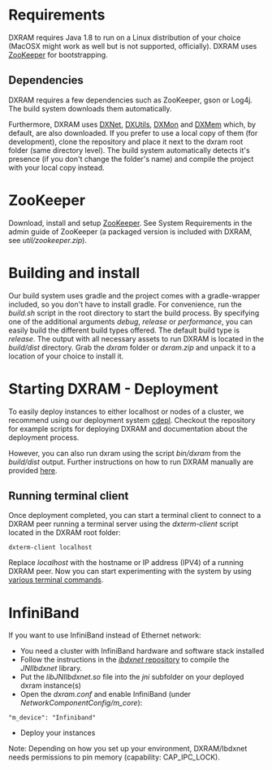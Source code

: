 # Requirements
DXRAM requires Java 1.8 to run on a Linux distribution of your choice (MacOSX might work as well but is not supported,
officially). DXRAM uses [ZooKeeper](https://zookeeper.apache.org/) for bootstrapping.

## Dependencies

DXRAM requires a few dependencies such as ZooKeeper, gson or Log4j. The build system downloads them automatically.

Furthermore, DXRAM uses [DXNet](https://github.com/hhu-bsinfo/dxnet), [DXUtils](https://github.com/hhu-bsinfo/dxutils),
[DXMon](https://github.com/hhu-bsinfo/dxmon) and [DXMem](https://github.com/hhu-bsinfo/dxmem) which, by default, are
also downloaded. If you prefer to use a local copy of them (for development), clone the repository and place it next to
the dxram root folder (same directory level). The build system automatically detects it's presence (if you don't change
the folder's name) and compile the project with your local copy instead.

# ZooKeeper
Download, install and setup [ZooKeeper](https://zookeeper.apache.org/). See System Requirements in the admin guide of
ZooKeeper (a packaged version is included with DXRAM, see *util/zookeeper.zip*).

# Building and install
Our build system uses gradle and the project comes with a gradle-wrapper included, so you don't have to install gradle.
For convenience, run the *build.sh* script in the root directory to start the build process. By specifying one of the
additional arguments *debug*, *release* or *performance*, you can easily build the different build types offered. The
default build type is *release*. The output with all necessary assets to run DXRAM is located in the *build/dist*
directory. Grab the *dxram* folder or *dxram.zip* and unpack it to a location of your choice to install it.

# Starting DXRAM - Deployment
To easily deploy instances to either localhost or nodes of a cluster, we recommend using our deployment system
[cdepl](https://github.com/hhu-bsinfo/cdepl). Checkout the repository for example scripts for deploying DXRAM and
documentation about the deployment process.

However, you can also run dxram using the script *bin/dxram* from the *build/dist* output. Further instructions on how
to run DXRAM manually are provided [here](ManualSetup.md).

## Running terminal client
Once deployment completed, you can start a terminal client to connect to a DXRAM peer running a terminal server
using the *dxterm-client* script located in the DXRAM root folder:
```
dxterm-client localhost
```

Replace *localhost* with the hostname or IP address (IPV4) of a running DXRAM peer. Now you can start experimenting
with the system by using [various terminal commands](Terminal.md).

# InfiniBand
If you want to use InfiniBand instead of Ethernet network:
* You need a cluster with InfiniBand hardware and software stack installed
* Follow the instructions in the [*ibdxnet* repository](https://github.com/hhu-bsinfo/ibdxnet) to compile the
*JNIIbdxnet* library.
* Put the *libJNIIbdxnet.so* file into the *jni* subfolder on your deployed dxram instance(s)
* Open the *dxram.conf* and enable InfiniBand
(under *NetworkComponentConfig/m_core*):
```
"m_device": "Infiniband"
```
* Deploy your instances

Note: Depending on how you set up your environment, DXRAM/Ibdxnet needs permissions to pin memory
(capability: CAP_IPC_LOCK).

